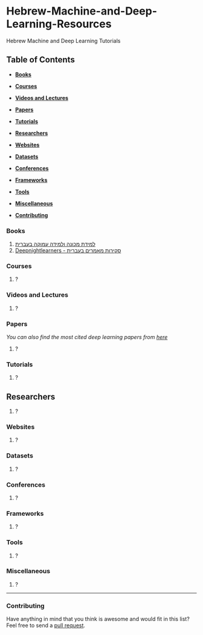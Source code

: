 # Hebrew-Machine-and-Deep-Learning-Resources
Hebrew Machine and Deep Learning Tutorials

## Table of Contents

* **[Books](#books)**

* **[Courses](#courses)**  

* **[Videos and Lectures](#videos-and-lectures)**  

* **[Papers](#papers)**  

* **[Tutorials](#tutorials)**  

* **[Researchers](#researchers)**  

* **[Websites](#websites)**  

* **[Datasets](#datasets)**

* **[Conferences](#Conferences)**

* **[Frameworks](#frameworks)**  

* **[Tools](#tools)**  

* **[Miscellaneous](#miscellaneous)**  

* **[Contributing](#contributing)**  


### Books

1.  [למידת מכונה ולמידה עמוקה בעברית](https://github.com/AvrahamRaviv/Deep-Learning-in-Hebrew)
2.  [Deepnightlearners - סקירות מאמרים בעברית](https://machinelearning.co.il/tag/deepnightlearners/)

### Courses

1.  ?

### Videos and Lectures

1.  ?

### Papers
*You can also find the most cited deep learning papers from [here](https://github.com/terryum/awesome-deep-learning-papers)*

1.  ?

### Tutorials

1.  ?

## Researchers

1. ?


### Websites

1.  ?

### Datasets

1.  ?

### Conferences

1. ?

### Frameworks

1.  ?

### Tools

1.  ?

### Miscellaneous

1.  ?

-----
### Contributing
Have anything in mind that you think is awesome and would fit in this list? Feel free to send a [pull request](https://github.com/ashara12/awesome-deeplearning/pulls).
